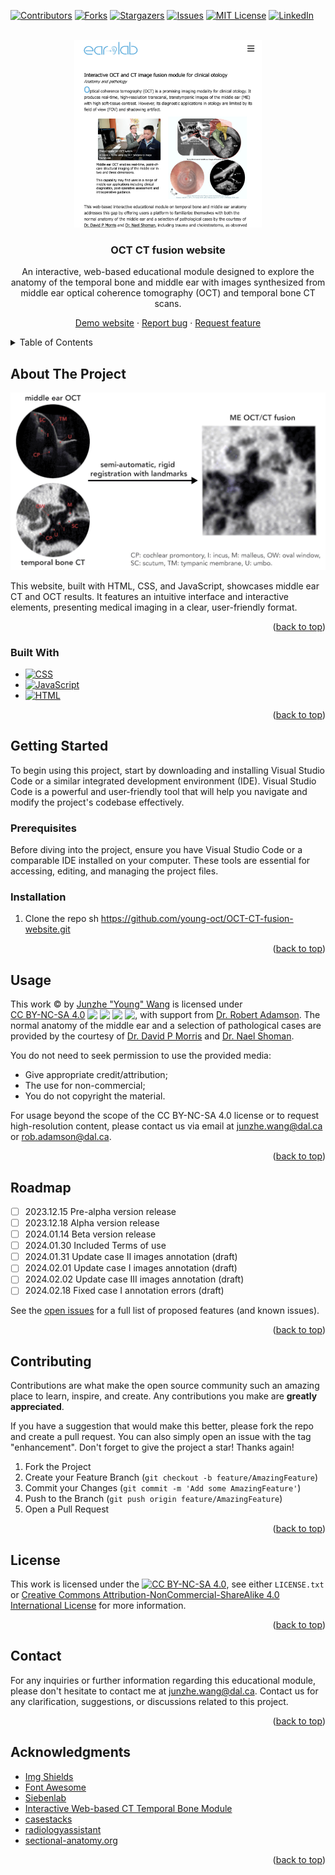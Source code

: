 <!-- Improved compatibility of back to top link: See: https://github.com/othneildrew/Best-README-Template/pull/73 -->

<a name="readme-top"></a>

<!--
*** Thanks for checking out the Best-README-Template. If you have a suggestion
*** that would make this better, please fork the repo and create a pull request
*** or simply open an issue with the tag "enhancement".
*** Don't forget to give the project a star!
*** Thanks again! Now go create something AMAZING! :D
-->

<!-- PROJECT SHIELDS -->
<!--
*** I'm using markdown "reference style" links for readability.
*** Reference links are enclosed in brackets [ ] instead of parentheses ( ).
*** See the bottom of this document for the declaration of the reference variables
*** for contributors-url, forks-url, etc. This is an optional, concise syntax you may use.
*** https://www.markdownguide.org/basic-syntax/#reference-style-links
-->

[![Contributors][contributors-shield]][contributors-url]
[![Forks][forks-shield]][forks-url]
[![Stargazers][stars-shield]][stars-url]
[![Issues][issues-shield]][issues-url]
[![MIT License][license-shield]][license-url]
[![LinkedIn][linkedin-shield]][linkedin-url]

<!-- PROJECT LOGO -->
<br />
<div align="center">
  <a href="https://github.com/github_username/repo_name">
    <img src="/images/readme/index.jpg" alt="Logo" width="300">
  </a>

<h3 align="center">OCT CT fusion website</h3>

  <p align="center">

An interactive, web-based educational module designed to explore the anatomy of the temporal bone and middle ear with images
synthesized from middle ear optical coherence tomography (OCT) and temporal bone CT scans.

<!-- <br />
<a href="https://github.com/github_username/repo_name"><strong>Explore the docs »</strong></a>
<br /> -->
<!-- <br />
<a href="https://github.com/github_username/repo_name">View Demo</a> -->
<!-- · -->

<a href="https://young-oct.github.io/OCT-CT-fusion-website/">Demo website</a>
·
<a href="https://github.com/young-oct/OCT-CT-fusion-website/issues">Report bug</a>
·
<a href="https://github.com/young-oct/OCT-CT-fusion-website/issues">Request feature</a>

  </p>
</div>

<!-- TABLE OF CONTENTS -->
<details>
  <summary>Table of Contents</summary>
  <ol>
    <li>
      <a href="#about-the-project">About the project</a>
      <ul>
        <li><a href="#built-with">Built with</a></li>
      </ul>
    </li>
    <li>
      <a href="#getting-started">Getting started</a>
      <ul>
        <li><a href="#prerequisites">Prerequisites</a></li>
        <li><a href="#installation">Installation</a></li>
      </ul>
    </li>
    <li><a href="#usage">Usage</a></li>
    <li><a href="#roadmap">Roadmap</a></li>
    <li><a href="#contributing">Contributing</a></li>
    <li><a href="#license">License</a></li>
    <li><a href="#contact">Contact</a></li>
    <li><a href="#acknowledgments">Acknowledgments</a></li>
  </ol>
</details>

<!-- ABOUT THE PROJECT -->

## About The Project

<!-- Reference-style (two parts)-->

<!-- [![Product Name Screen Shot][product-screenshot]](HTML/images/fusion/01_fused_demo.gif)

[product-screenshot]: HTML/images/fusion/01_fused_demo.gif -->

[![Product Name Screen Shot][product-screenshot]](https://example.com)

<!-- # OCT-CT-fusion-website -->

This website, built with HTML, CSS, and JavaScript, showcases middle ear CT and OCT results. It features an intuitive interface and interactive elements, presenting medical imaging in a clear, user-friendly format.

<!-- Here's a blank template to get started: To avoid retyping too much info. Do a search and replace with your text editor for the following: `github_username`, `repo_name`, `twitter_handle`, `linkedin_username`, `email_client`, `email`, `project_title`, `project_description` -->

<p align="right">(<a href="#readme-top">back to top</a>)</p>

### Built With

<!-- - [![Next][Next.js]][Next-url]
<!-- - [![React][React.js]][React-url] -->
<!-- - [![Vue][Vue.js]][Vue-url]
- [![Angular][Angular.io]][Angular-url]
- [![Svelte][Svelte.dev]][Svelte-url]
- [![Laravel][Laravel.com]][Laravel-url]
- [![Bootstrap][Bootstrap.com]][Bootstrap-url]
- [![JQuery][JQuery.com]][JQuery-url] -->

- [![CSS][CSS-shield]][CSS-url]
- [![JavaScript][JavaScript-shield]][JavaScript-url]
- [![HTML][HTML-shield]][HTML-url]

<p align="right">(<a href="#readme-top">back to top</a>)</p>

<!-- GETTING STARTED -->

## Getting Started

To begin using this project, start by downloading and installing Visual Studio Code or a similar integrated development environment (IDE). Visual Studio Code is a powerful and user-friendly tool that will help you navigate and modify the project's codebase effectively.

### Prerequisites

Before diving into the project, ensure you have Visual Studio Code or a comparable IDE installed on your computer. These tools are essential for accessing, editing, and managing the project files.

### Installation

1. Clone the repo
   sh
   https://github.com/young-oct/OCT-CT-fusion-website.git

<p align="right">(<a href="#readme-top">back to top</a>)</p>

<!-- USAGE EXAMPLES -->

## Usage

<p xmlns:cc="http://creativecommons.org/ns#">
  This work &copy;
  <span class="current-year" id="termYear"></span> by
  <a
    id="TermOfUse-namelink"
    rel="cc:attributionURL dct:creator"
    property="cc:attributionName"
    href="https://www.linkedin.com/in/junzhe-young-wang/"
    >Junzhe "Young" Wang</a
  >
  is licensed under
  <a
    href="http://creativecommons.org/licenses/by-nc-sa/4.0/?ref=chooser-v1"
    target="_blank"
    rel="license noopener noreferrer"
    style="display: inline-block"
    >CC BY-NC-SA 4.0<img
      style="height: 1rem !important; margin-left: 0.25rem; vertical-align: text-top"
      src="https://mirrors.creativecommons.org/presskit/icons/cc.svg?ref=chooser-v1" /><img
      style="height: 1rem !important; margin-left: 0.25rem; vertical-align: text-top"
      src="https://mirrors.creativecommons.org/presskit/icons/by.svg?ref=chooser-v1" /><img
      style="height: 1rem !important; margin-left: 0.25rem; vertical-align: text-top"
      src="https://mirrors.creativecommons.org/presskit/icons/nc.svg?ref=chooser-v1" /><img
      style="height: 1rem !important; margin-left: 0.25rem; vertical-align: text-top"
      src="https://mirrors.creativecommons.org/presskit/icons/sa.svg?ref=chooser-v1" /></a
  >, with support from
  <a
    rel="cc:attributionURL dct:creator"
    property="cc:attributionName"
    href="https://www.dal.ca/faculty/school-biomedical-engineering/our-people/our-faculty-atok/RobAdamson.html"
    ><span style="white-space: nowrap">Dr. Robert Adamson</span></a
  >. The normal anatomy of the middle ear and a selection of pathological cases are provided by the courtesy of
  <a
    rel="cc:attributionURL dct:creator"
    property="cc:attributionName"
    href="https://medicine.dal.ca/departments/department-sites/surgery/divisions/otolaryngology/our-people/faculty/david-p--morris.html"
    ><span style="white-space: nowrap">Dr. David P Morris</span></a
  >
  and
  <a rel="cc:attributionURL dct:creator"
    property="cc:attributionName"
    href="https://medicine.dal.ca/departments/department-sites/surgery/divisions/otolaryngology/our-people/faculty/nael-shoman.html"
    ><span style="white-space: nowrap">Dr. Nael Shoman</span></a
  >.
</p>
<p >You do not need to seek permission to use the provided media:</p>
<div >
  <ul>
    <li>Give appropriate credit/attribution;</li>
    <li>The use for non-commercial;</li>
    <li>You do not copyright the material.</li>
  </ul>
</div>

<p >
  For usage beyond the scope of the CC BY-NC-SA 4.0 license or to request high-resolution content, please contact us via email
  at
   <a href="mailto:junzhe.wang@dal.ca">junzhe.wang@dal.ca</i></a> or <a id="TermOfUse-namelink" href="mailto:rob.adamson@dal.ca">rob.adamson@dal.ca</i></a>.
</p>

<p align="right">(<a href="#readme-top">back to top</a>)</p>

<!-- ROADMAP -->

## Roadmap

- [ ] 2023.12.15 Pre-alpha version release
- [ ] 2023.12.18 Alpha version release
- [ ] 2024.01.14 Beta version release
- [ ] 2024.01.30 Included Terms of use
- [ ] 2024.01.31 Update case II images annotation (draft)
- [ ] 2024.02.01 Update case I images annotation (draft)
- [ ] 2024.02.02 Update case III images annotation (draft)
- [ ] 2024.02.18 Fixed case I annotation errors (draft)
<!-- - [ ] Nested Feature -->

See the [open issues](https://github.com/young-oct/OCT-CT-fusion-website/issues) for a full list of proposed features (and known issues).

<p align="right">(<a href="#readme-top">back to top</a>)</p>

<!-- CONTRIBUTING -->

## Contributing

Contributions are what make the open source community such an amazing place to learn, inspire, and create. Any contributions you make are **greatly appreciated**.

If you have a suggestion that would make this better, please fork the repo and create a pull request. You can also simply open an issue with the tag "enhancement".
Don't forget to give the project a star! Thanks again!

1. Fork the Project
2. Create your Feature Branch (`git checkout -b feature/AmazingFeature`)
3. Commit your Changes (`git commit -m 'Add some AmazingFeature'`)
4. Push to the Branch (`git push origin feature/AmazingFeature`)
5. Open a Pull Request

<p align="right">(<a href="#readme-top">back to top</a>)</p>

<!-- LICENSE -->

## License

<!-- Distributed under the MIT License. See `LICENSE.txt` for more information. -->

This work is licensed under the [![CC BY-NC-SA 4.0][cc-by-nc-sa-shield]][cc-by-nc-sa], see either `LICENSE.txt` or [Creative Commons Attribution-NonCommercial-ShareAlike 4.0 International License][cc-by-nc-sa] for more information.

[cc-by-nc-sa]: http://creativecommons.org/licenses/by-nc-sa/4.0/
[cc-by-nc-sa-shield]: https://img.shields.io/badge/License-CC%20BY--NC--SA%204.0-lightgrey.svg

<p align="right">(<a href="#readme-top">back to top</a>)</p>

## Contact

For any inquiries or further information regarding this educational module, please don't hesitate to contact me at junzhe.wang@dal.ca.
Contact us for any clarification, suggestions, or discussions related to this project.

<!--
Young Wang - [![LinkedIn][linkedin-shield]][linkedin-url] - junzhe.wang@dal.ca

Project Link: [https://github.com/young-oct/OCT-CT-fusion-website](https://github.com/young-oct/OCT-CT-fusion-website) -->

<p align="right">(<a href="#readme-top">back to top</a>)</p>

<!-- ACKNOWLEDGMENTS -->

## Acknowledgments

<!-- * [Choose an Open Source License](https://choosealicense.com) -->
<!-- * [GitHub Emoji Cheat Sheet](https://www.webpagefx.com/tools/emoji-cheat-sheet) -->
<!-- * [Malven's Flexbox Cheatsheet](https://flexbox.malven.co/) -->
<!-- * [Malven's Grid Cheatsheet](https://grid.malven.co/) -->

- [Img Shields](https://shields.io)
- [Font Awesome](https://fontawesome.com)
- [Siebenlab](http://www.siebenlab.com/)
- [Interactive Web-based CT Temporal Bone Module](http://uwmsk.org/temporalbone/index.html)
- [casestacks](https://www.casestacks.com/neuro/ct/temporal-bone-anatomy/)
- [radiologyassistant](https://radiologyassistant.nl/head-neck/temporal-bone/anatomy-2-0)
- [sectional-anatomy.org](https://sectional-anatomy.org/ct-head-neck/)

<!-- * [React Icons](https://react-icons.github.io/react-icons/search) -->

<p align="right">(<a href="#readme-top">back to top</a>)</p>

<!-- MARKDOWN LINKS & IMAGES -->
<!-- https://www.markdownguide.org/basic-syntax/#reference-style-links -->

[contributors-shield]: https://img.shields.io/github/contributors/young-oct/OCT-CT-fusion-website.svg?style=for-the-badge
[contributors-url]: https://github.com/young-oct/OCT-CT-fusion-website/graphs/contributors
[forks-shield]: https://img.shields.io/github/forks/young-oct/OCT-CT-fusion-website.svg?style=for-the-badge
[forks-url]: https://github.com/young-oct/OCT-CT-fusion-website/forks
[stars-shield]: https://img.shields.io/github/stars/young-oct/OCT-CT-fusion-website.svg?style=for-the-badge
[stars-url]: https://github.com/young-oct/OCT-CT-fusion-website
[issues-shield]: https://img.shields.io/github/issues/young-oct/OCT-CT-fusion-website.svg?style=for-the-badge
[issues-url]: https://github.com/young-oct/OCT-CT-fusion-website/issues
[license-shield]: https://img.shields.io/github/license/young-oct/OCT-CT-fusion-website.svg?style=for-the-badge
[license-url]: https://github.com/young-oct/OCT-CT-fusion-website/blob/dev/LICENSE
[linkedin-shield]: https://img.shields.io/badge/-LinkedIn-black.svg?style=for-the-badge&logo=linkedin&colorB=555
[linkedin-url]: https://www.linkedin.com/in/junzhe-young-wang/
[product-screenshot]: images/fusion/01_fused_demo.gif
[Next.js]: https://img.shields.io/badge/next.js-000000?style=for-the-badge&logo=nextdotjs&logoColor=white
[Next-url]: https://nextjs.org/
[React.js]: https://img.shields.io/badge/React-20232A?style=for-the-badge&logo=react&logoColor=61DAFB
[React-url]: https://reactjs.org/
[Vue.js]: https://img.shields.io/badge/Vue.js-35495E?style=for-the-badge&logo=vuedotjs&logoColor=4FC08D
[Vue-url]: https://vuejs.org/
[Angular.io]: https://img.shields.io/badge/Angular-DD0031?style=for-the-badge&logo=angular&logoColor=white
[Angular-url]: https://angular.io/
[Svelte.dev]: https://img.shields.io/badge/Svelte-4A4A55?style=for-the-badge&logo=svelte&logoColor=FF3E00
[Svelte-url]: https://svelte.dev/
[Laravel.com]: https://img.shields.io/badge/Laravel-FF2D20?style=for-the-badge&logo=laravel&logoColor=white
[Laravel-url]: https://laravel.com
[Bootstrap.com]: https://img.shields.io/badge/Bootstrap-563D7C?style=for-the-badge&logo=bootstrap&logoColor=white
[Bootstrap-url]: https://getbootstrap.com
[JQuery.com]: https://img.shields.io/badge/jQuery-0769AD?style=for-the-badge&logo=jquery&logoColor=white
[JQuery-url]: https://jquery.com
[CSS-shield]: https://img.shields.io/badge/CSS-1572B6?style=for-the-badge&logo=css3&logoColor=white
[CSS-url]: https://www.w3.org/Style/CSS/Overview.en.html
[JavaScript-shield]: https://img.shields.io/badge/JavaScript-F7DF1E?style=for-the-badge&logo=javascript&logoColor=black
[JavaScript-url]: https://www.javascript.com
[HTML-shield]: https://img.shields.io/badge/HTML-E34F26?style=for-the-badge&logo=html5&logoColor=white
[HTML-url]: https://www.w3.org/html/
